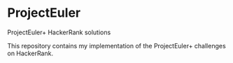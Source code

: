 # ProjectEuler
ProjectEuler+ HackerRank solutions

This repository contains my implementation of the ProjectEuler+ challenges on HackerRank.
